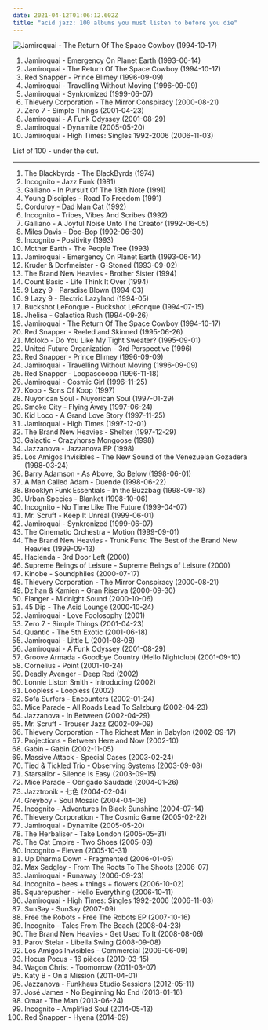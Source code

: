 ```yaml
---
date: 2021-04-12T01:06:12.602Z
title: "acid jazz: 100 albums you must listen to before you die"
---
```

![Jamiroquai - The Return Of The Space Cowboy (1994-10-17)](http://coverartarchive.org/release/cac293d3-9ee1-495b-819f-524318f49432/26667277904-500.jpg "Jamiroquai - The Return Of The Space Cowboy (1994-10-17)")
<ol class="albums">
<li data-cover="http://coverartarchive.org/release/be5efb0f-b354-3071-a41f-e8784403ea8d/2479394930-500.jpg" data-tags="acid jazz, funk" role="button">Jamiroquai - Emergency On Planet Earth (1993-06-14)</li>
<li data-cover="http://coverartarchive.org/release/cac293d3-9ee1-495b-819f-524318f49432/26667277904-500.jpg" data-tags="acid jazz, funk" role="button">Jamiroquai - The Return Of The Space Cowboy (1994-10-17)</li>
<li data-cover="https://img.discogs.com/nWQE1IcfbSTHm0EDkeiX8ahJsxM=/fit-in/595x595/filters:strip_icc():format(jpeg):mode_rgb():quality(90)/discogs-images/R-7159849-1435065110-1254.jpeg.jpg" data-tags="acid jazz" role="button">Red Snapper - Prince Blimey (1996-09-09)</li>
<li data-cover="http://coverartarchive.org/release/e357d59f-7440-47bd-97c5-88c38c1080f8/7479486477-500.jpg" data-tags="funk" role="button">Jamiroquai - Travelling Without Moving (1996-09-09)</li>
<li data-cover="http://coverartarchive.org/release/68f52c38-702e-3ebd-9b08-9a2d651de602/2981543235-500.jpg" data-tags="funk" role="button">Jamiroquai - Synkronized (1999-06-07)</li>
<li data-cover="https://img.discogs.com/g3vi5x1JYbjTD8eb51HI2FpxOxo=/fit-in/600x596/filters:strip_icc():format(jpeg):mode_rgb():quality(90)/discogs-images/R-13764-1334923424.jpeg.jpg" data-tags="chillout, trip-hop, downtempo" role="button">Thievery Corporation - The Mirror Conspiracy (2000-08-21)</li>
<li data-cover="http://coverartarchive.org/release/492ba46b-0c4b-48c6-8dae-162058dc95e9/12184142601-500.jpg" data-tags="chillout, downtempo" role="button">Zero 7 - Simple Things (2001-04-23)</li>
<li data-cover="https://via.placeholder.com/450" data-tags="funk" role="button">Jamiroquai - A Funk Odyssey (2001-08-29)</li>
<li data-cover="https://img.discogs.com/YodYziNyBczF-4pUNYqYjECqyfg=/fit-in/600x532/filters:strip_icc():format(jpeg):mode_rgb():quality(90)/discogs-images/R-478545-1601334302-9071.jpeg.jpg" data-tags="funk" role="button">Jamiroquai - Dynamite (2005-05-20)</li>
<li data-cover="http://coverartarchive.org/release/a3f2ed19-cefe-4c58-9988-4104155c8141/16440581507-500.jpg" data-tags="funk" role="button">Jamiroquai - High Times: Singles 1992-2006 (2006-11-03)</li>
</ol>
List of 100 - under the cut.
<!-- more -->

_________________

<ol class="albums">
<li data-cover="http://coverartarchive.org/release/ab27a8fd-1d2d-4c53-b554-146885ba89a7/2569157966-500.jpg" data-tags="funk, acid jazz, jazz, soul" role="button">
The Blackbyrds - The BlackByrds (1974)
</li>
<li data-cover="https://img.discogs.com/S_soeX-QiA8UjgctA9I2Qng-1Cc=/fit-in/600x591/filters:strip_icc():format(jpeg):mode_rgb():quality(90)/discogs-images/R-56164-1467839092-5765.jpeg.jpg" data-tags="jazz funk" role="button">
Incognito - Jazz Funk (1981)
</li>
<li data-cover="http://coverartarchive.org/release/b4822d4d-c91c-4653-886c-09fb9011d604/23557003896-500.jpg" data-tags="acid jazz, r00ts, t4lk1n l0ud" role="button">
Galliano - In Pursuit Of The 13th Note (1991)
</li>
<li data-cover="https://img.discogs.com/PYhEyjDHhKa5gfHm8pv1wctleM0=/fit-in/230x227/filters:strip_icc():format(jpeg):mode_rgb():quality(90)/discogs-images/R-39336-001.jpg.jpg" data-tags="acid jazz" role="button">
Young Disciples - Road To Freedom (1991)
</li>
<li data-cover="http://coverartarchive.org/release/2dc42fe3-6691-3f33-a7cf-4738bd212885/9225353462-500.jpg" data-tags="acid jazz" role="button">
Corduroy - Dad Man Cat (1992)
</li>
<li data-cover="https://via.placeholder.com/450" data-tags="funk jazz, jazz" role="button">
Incognito - Tribes, Vibes And Scribes (1992)
</li>
<li data-cover="https://img.discogs.com/iBey9LEZlRl-pkbrPeaxXGY6d_E=/fit-in/600x595/filters:strip_icc():format(jpeg):mode_rgb():quality(90)/discogs-images/R-4987702-1588974715-8788.jpeg.jpg" data-tags="acid jazz" role="button">
Galliano - A Joyful Noise Unto The Creator (1992-06-05)
</li>
<li data-cover="http://coverartarchive.org/release/dc311d36-6df0-4efc-8568-a50b727a281c/3186694129-500.jpg" data-tags="jazz, acid jazz" role="button">
Miles Davis - Doo-Bop (1992-06-30)
</li>
<li data-cover="https://img.discogs.com/_bk2fJjHu6Or6mJYitlFmuIqq0k=/fit-in/600x600/filters:strip_icc():format(jpeg):mode_rgb():quality(90)/discogs-images/R-12331082-1533071586-2843.jpeg.jpg" data-tags="acid jazz, funk" role="button">
Incognito - Positivity (1993)
</li>
<li data-cover="https://img.discogs.com/TdhZsEMLLo_oUFs6eqlM3fsGLLU=/fit-in/540x528/filters:strip_icc():format(jpeg):mode_rgb():quality(90)/discogs-images/R-1654996-1234863030.jpeg.jpg" data-tags="acid jazz" role="button">
Mother Earth - The People Tree (1993)
</li>
<li data-cover="http://coverartarchive.org/release/be5efb0f-b354-3071-a41f-e8784403ea8d/2479394930-500.jpg" data-tags="acid jazz, funk" role="button">
Jamiroquai - Emergency On Planet Earth (1993-06-14)
</li>
<li data-cover="https://img.discogs.com/LDoJ4fXQzmCA4wn5n-IRtTjqeP4=/fit-in/600x597/filters:strip_icc():format(jpeg):mode_rgb():quality(90)/discogs-images/R-3481-1568187492-9559.jpeg.jpg" data-tags="chillout, downtempo" role="button">
Kruder & Dorfmeister - G-Stoned (1993-09-02)
</li>
<li data-cover="http://coverartarchive.org/release/2d62176f-1982-4ab3-8ba9-5203e88c20a5/9385248713-500.jpg" data-tags="acid jazz" role="button">
The Brand New Heavies - Brother Sister (1994)
</li>
<li data-cover="https://img.discogs.com/H-1DiO67xsSILjLDgx2kjELyLfI=/fit-in/300x300/filters:strip_icc():format(jpeg):mode_rgb():quality(90)/discogs-images/R-830692-1203616294.jpeg.jpg" data-tags="acid jazz, 90s, 2 s34rch, k00l d0wn" role="button">
Count Basic - Life Think It Over (1994)
</li>
<li data-cover="http://coverartarchive.org/release/0321d916-5799-4eaf-aabc-70fac210465e/4506378697-500.jpg" data-tags="downtempo" role="button">
9 Lazy 9 - Paradise Blown (1994-03)
</li>
<li data-cover="https://img.discogs.com/ff_asNjwbK3bM96fQXYhOPoEdr8=/fit-in/500x496/filters:strip_icc():format(jpeg):mode_rgb():quality(90)/discogs-images/R-29668-1326623736.jpeg.jpg" data-tags="downtempo, ninja tune, acid jazz" role="button">
9 Lazy 9 - Electric Lazyland (1994-05)
</li>
<li data-cover="https://img.discogs.com/95U7U2gbgrLhrwO1ON0x8ABecTc=/fit-in/600x595/filters:strip_icc():format(jpeg):mode_rgb():quality(90)/discogs-images/R-798463-1229707189.jpeg.jpg" data-tags="acid jazz" role="button">
Buckshot LeFonque - Buckshot LeFonque (1994-07-15)
</li>
<li data-cover="https://img.discogs.com/WXVEMPqKKB4LA4WQxZ1gho4MwH4=/fit-in/200x197/filters:strip_icc():format(jpeg):mode_rgb():quality(90)/discogs-images/R-11914-1075232877.jpg.jpg" data-tags="soul, funk, acid jazz, this i like, 2 s34rch, r00ts, mlx, exploratory, ch3ck 74, superchill, opelmelange, jhe1, llamativas" role="button">
Jhelisa - Galactica Rush (1994-09-26)
</li>
<li data-cover="http://coverartarchive.org/release/cac293d3-9ee1-495b-819f-524318f49432/26667277904-500.jpg" data-tags="acid jazz, funk" role="button">
Jamiroquai - The Return Of The Space Cowboy (1994-10-17)
</li>
<li data-cover="http://coverartarchive.org/release/0d339f10-ad00-43b1-a113-579481e9c33f/863426134-500.jpg" data-tags="trip-hop, acid jazz" role="button">
Red Snapper - Reeled and Skinned (1995-06-26)
</li>
<li data-cover="https://img.discogs.com/P1aDkYbPs3UCngSPoP-eOqSMKeQ=/fit-in/600x589/filters:strip_icc():format(jpeg):mode_rgb():quality(90)/discogs-images/R-11221028-1512156805-2715.gif.jpg" data-tags="trip-hop, electronic" role="button">
Moloko - Do You Like My Tight Sweater? (1995-09-01)
</li>
<li data-cover="https://img.discogs.com/qdQvcMSQYLYp9fXzB9dtE3p3N9g=/fit-in/593x600/filters:strip_icc():format(jpeg):mode_rgb():quality(90)/discogs-images/R-818256-1374096483-2227.jpeg.jpg" data-tags="acid jazz" role="button">
United Future Organization - 3rd Perspective (1996)
</li>
<li data-cover="https://img.discogs.com/nWQE1IcfbSTHm0EDkeiX8ahJsxM=/fit-in/595x595/filters:strip_icc():format(jpeg):mode_rgb():quality(90)/discogs-images/R-7159849-1435065110-1254.jpeg.jpg" data-tags="acid jazz" role="button">
Red Snapper - Prince Blimey (1996-09-09)
</li>
<li data-cover="http://coverartarchive.org/release/e357d59f-7440-47bd-97c5-88c38c1080f8/7479486477-500.jpg" data-tags="funk" role="button">
Jamiroquai - Travelling Without Moving (1996-09-09)
</li>
<li data-cover="http://coverartarchive.org/release/43387e7c-70a0-4b07-8fd3-ab6bff57547f/7203852212-500.jpg" data-tags="acid jazz, trip hop" role="button">
Red Snapper - Loopascoopa (1996-11-18)
</li>
<li data-cover="https://img.discogs.com/rARdHbiwt3YOSaYSxmk6lubNI3w=/fit-in/600x588/filters:strip_icc():format(jpeg):mode_rgb():quality(90)/discogs-images/R-10277-1535162776-3227.jpeg.jpg" data-tags="electronica, electro, funk, acid jazz, jamiroquai" role="button">
Jamiroquai - Cosmic Girl (1996-11-25)
</li>
<li data-cover="http://coverartarchive.org/release/55b4d834-4916-4530-a184-f10f899e138e/20794420950-500.jpg" data-tags="chillout, downtempo" role="button">
Koop - Sons Of Koop (1997)
</li>
<li data-cover="http://coverartarchive.org/release/def4619f-0de9-4b13-b3c3-0e2049f39bfd/11969760815-500.jpg" data-tags="funk, latin" role="button">
Nuyorican Soul - Nuyorican Soul (1997-01-29)
</li>
<li data-cover="http://coverartarchive.org/release/a80dbd7d-3841-4d87-acda-58b53eb47028/5969394312-500.jpg" data-tags="chillout, trip-hop, downtempo" role="button">
Smoke City - Flying Away (1997-06-24)
</li>
<li data-cover="http://coverartarchive.org/release/c81ded29-9054-4c15-9e6c-72a12cc41ea1/17720852193-500.jpg" data-tags="downtempo, chillout, trip-hop" role="button">
Kid Loco - A Grand Love Story (1997-11-25)
</li>
<li data-cover="https://img.discogs.com/WU1ARe72zrRVpkhxRsIzRKlZx58=/fit-in/600x512/filters:strip_icc():format(jpeg):mode_rgb():quality(90)/discogs-images/R-3907406-1603391918-7506.jpeg.jpg" data-tags="jazz, british, funk, acid jazz, 00s, jamiroquai, uk number one" role="button">
Jamiroquai - High Times (1997-12-01)
</li>
<li data-cover="https://img.discogs.com/xV_5SyTRYyFYU9dUJbkiggU1kh4=/fit-in/600x600/filters:strip_icc():format(jpeg):mode_rgb():quality(90)/discogs-images/R-133675-1261228874.jpeg.jpg" data-tags="acid jazz" role="button">
The Brand New Heavies - Shelter (1997-12-29)
</li>
<li data-cover="http://coverartarchive.org/release/500ebdb0-20ae-45d7-ab05-13387e80c7bc/16322827370-500.jpg" data-tags="funk, acid jazz, albums i need to listen to" role="button">
Galactic - Crazyhorse Mongoose (1998)
</li>
<li data-cover="http://coverartarchive.org/release/d45b934f-1c9e-4d38-bf35-abf0b5329be0/7639358018-500.jpg" data-tags="acid jazz, nu jazz, jazzrock" role="button">
Jazzanova - Jazzanova EP (1998)
</li>
<li data-cover="https://img.discogs.com/raREjGNZ3-vigkbzpIeBfD0WyMk=/fit-in/600x597/filters:strip_icc():format(jpeg):mode_rgb():quality(90)/discogs-images/R-524438-1565151189-2546.jpeg.jpg" data-tags="funk, dance, acid jazz" role="button">
Los Amigos Invisibles - The New Sound of the Venezuelan Gozadera (1998-03-24)
</li>
<li data-cover="https://img.discogs.com/mUZ6LyxL2JZsbWN7YSBSDKCe5KA=/fit-in/600x600/filters:strip_icc():format(jpeg):mode_rgb():quality(90)/discogs-images/R-184906-1154760309.jpeg.jpg" data-tags="acid jazz" role="button">
Barry Adamson - As Above, So Below (1998-06-01)
</li>
<li data-cover="http://coverartarchive.org/release/7ea1c3dd-dc2d-4479-a13d-903c65381cb5/24421736197-500.jpg" data-tags="british, lounge" role="button">
A Man Called Adam - Duende (1998-06-22)
</li>
<li data-cover="http://coverartarchive.org/release/5a5f11bb-7382-4179-9ed4-813868b8e402/17345379894-500.jpg" data-tags="acid jazz, funk and turku" role="button">
Brooklyn Funk Essentials - In the Buzzbag (1998-09-18)
</li>
<li data-cover="http://coverartarchive.org/release/2326205e-b0fb-4378-9370-d98b1ee974cd/8647106408-500.jpg" data-tags="female vocalists, r00ts, t4lk1n l0ud" role="button">
Urban Species - Blanket (1998-10-06)
</li>
<li data-cover="https://img.discogs.com/iYuVeT1AGYHstPA7WA84reQate4=/fit-in/500x405/filters:strip_icc():format(jpeg):mode_rgb():quality(90)/discogs-images/R-1673568-1411704841-2842.jpeg.jpg" data-tags="acid jazz" role="button">
Incognito - No Time Like The Future (1999-04-07)
</li>
<li data-cover="https://img.discogs.com/MJaGbv-d3pFnroMLPVfW7cpBhbU=/fit-in/600x595/filters:strip_icc():format(jpeg):mode_rgb():quality(90)/discogs-images/R-5680041-1466762180-5272.jpeg.jpg" data-tags="ninja tune, electronic" role="button">
Mr. Scruff - Keep It Unreal (1999-06-01)
</li>
<li data-cover="http://coverartarchive.org/release/68f52c38-702e-3ebd-9b08-9a2d651de602/2981543235-500.jpg" data-tags="funk" role="button">
Jamiroquai - Synkronized (1999-06-07)
</li>
<li data-cover="http://coverartarchive.org/release/a93421ab-50ba-3511-b0c4-1c2f1888cbd6/23414863063-500.jpg" data-tags="jazz, ninja tune, downtempo" role="button">
The Cinematic Orchestra - Motion (1999-09-01)
</li>
<li data-cover="http://coverartarchive.org/release/df6946ed-fbc5-4315-b8fd-39ce18cc9d58/24162946160-500.jpg" data-tags="acid jazz" role="button">
The Brand New Heavies - Trunk Funk: The Best of the Brand New Heavies (1999-09-13)
</li>
<li data-cover="https://img.discogs.com/XaUUA9nA17Q-jHkAsvjsnmKTH4Y=/fit-in/568x564/filters:strip_icc():format(jpeg):mode_rgb():quality(90)/discogs-images/R-40480-1236066826.jpeg.jpg" data-tags="cafe del mar, acid jazz, germany, 00s, explore, favouritestreamablealbums, 3l3ktr0 ch1x, relaxing cafe, k-2000radio, haciendasi" role="button">
Hacienda - 3rd Door Left (2000)
</li>
<li data-cover="https://img.discogs.com/YCFztdICySQEZ6VJPuQmnF_7joE=/fit-in/600x595/filters:strip_icc():format(jpeg):mode_rgb():quality(90)/discogs-images/R-50408-1264860782.jpeg.jpg" data-tags="trip-hop, uutta jazzia, acid lounge, smooth lounge, jazzy female vocal, serve chilled, jazzy flavoured, downtempo influences, vocal-lounge, city lounge, vocal downtempo, my-love, acoustic groove, chillout downtempo, lounge downtempo, jazz-trip, alternative lounge, genre: downtempo, lounge chill, lounge-tech, smoothly sexy sounding, groove lounge, electronic lounge jazz, lounge electronic, lounge uptempo, my lounge room, sweet downtempo, ouahhhhh, tropcool, chillounge1, chill chill, jazzy vibes, lounge at home two, lounge at home tres, chillair, 1st vine, awesome downtempo, epic lounge, genre:downtempo, sexy sounding, uuta jazzia, uutta jazziz" role="button">
Supreme Beings of Leisure - Supreme Beings of Leisure (2000)
</li>
<li data-cover="http://coverartarchive.org/release/ca8615f2-a0df-38a3-904e-6eaacb5166ff/28701723383-500.jpg" data-tags="trip-hop, downtempo" role="button">
Kinobe - Soundphiles (2000-07-17)
</li>
<li data-cover="https://img.discogs.com/g3vi5x1JYbjTD8eb51HI2FpxOxo=/fit-in/600x596/filters:strip_icc():format(jpeg):mode_rgb():quality(90)/discogs-images/R-13764-1334923424.jpeg.jpg" data-tags="chillout, trip-hop, downtempo" role="button">
Thievery Corporation - The Mirror Conspiracy (2000-08-21)
</li>
<li data-cover="http://coverartarchive.org/release/02b53001-faea-4784-93be-3d3795376d94/4512744721-500.jpg" data-tags="downtempo, lounge" role="button">
Dzihan & Kamien - Gran Riserva (2000-09-30)
</li>
<li data-cover="http://coverartarchive.org/release/17bec90b-853a-3094-9560-e831e9dcb857/9725026485-500.jpg" data-tags="downtempo, acid jazz" role="button">
Flanger - Midnight Sound (2000-10-06)
</li>
<li data-cover="https://img.discogs.com/RC6NvAe0GKxaxGhlPMKA_6a6j-Q=/fit-in/600x608/filters:strip_icc():format(jpeg):mode_rgb():quality(90)/discogs-images/R-227952-1139461309.jpeg.jpg" data-tags="acid jazz" role="button">
45 Dip - The Acid Lounge (2000-10-24)
</li>
<li data-cover="https://img.discogs.com/z7rCCW7t85DLtI8TRJl71SFhm7c=/fit-in/600x594/filters:strip_icc():format(jpeg):mode_rgb():quality(90)/discogs-images/R-8792422-1468866017-4258.jpeg.jpg" data-tags="funk, house, acid jazz, jamiroquai" role="button">
Jamiroquai - Love Foolosophy (2001)
</li>
<li data-cover="http://coverartarchive.org/release/492ba46b-0c4b-48c6-8dae-162058dc95e9/12184142601-500.jpg" data-tags="chillout, downtempo" role="button">
Zero 7 - Simple Things (2001-04-23)
</li>
<li data-cover="http://coverartarchive.org/release/5cbf9bb5-6b4d-4b4e-843e-0db79f8f3a58/4396377486-500.jpg" data-tags="downtempo" role="button">
Quantic - The 5th Exotic (2001-06-18)
</li>
<li data-cover="https://img.discogs.com/C0A_JWlzhLfmwNf84ObVK7Cyew4=/fit-in/600x525/filters:strip_icc():format(jpeg):mode_rgb():quality(90)/discogs-images/R-298139-1235920675.jpeg.jpg" data-tags="funk" role="button">
Jamiroquai - Little L (2001-08-08)
</li>
<li data-cover="https://via.placeholder.com/450" data-tags="funk" role="button">
Jamiroquai - A Funk Odyssey (2001-08-29)
</li>
<li data-cover="http://coverartarchive.org/release/41dc852a-36ab-4c92-a97c-6f864e526c66/4759377343-500.jpg" data-tags="chillout, electronic" role="button">
Groove Armada - Goodbye Country (Hello Nightclub) (2001-09-10)
</li>
<li data-cover="http://coverartarchive.org/release/d467e488-2fae-4175-918b-7c9d10f43737/2876340833-500.jpg" data-tags="japanese" role="button">
Cornelius - Point (2001-10-24)
</li>
<li data-cover="https://img.discogs.com/gPtnQFxTOGFAZbC8df4rOsy1Pno=/fit-in/600x595/filters:strip_icc():format(jpeg):mode_rgb():quality(90)/discogs-images/R-57004-1283470108.jpeg.jpg" data-tags="acid jazz, check it out later, awesome chillout" role="button">
Deadly Avenger - Deep Red (2002)
</li>
<li data-cover="http://coverartarchive.org/release/4171c55e-1cfe-4a33-a5cb-e11a25feb85b/11490288714-500.jpg" data-tags="funk, africosmic" role="button">
Lonnie Liston Smith - Introducing (2002)
</li>
<li data-cover="https://img.discogs.com/QwgcaRR6rmAIuW7HlkcwBxFOJBk=/fit-in/220x219/filters:strip_icc():format(jpeg):mode_rgb():quality(90)/discogs-images/R-257316-1105728768.jpg.jpg" data-tags="acid jazz, uutta jazzia, acid lounge, lounge groove, smooth lounge, serve chilled, jazzy flavoured, downtempo influences, vocal-lounge, city lounge, vocal downtempo, my-love, downtempo lounge, acoustic groove, chillout downtempo, electrocool, lounge downtempo, jazz-trip, alternative lounge, genre: downtempo, lounge chill, lounge-tech, smoothly sexy sounding, groove lounge, electronic lounge jazz, lounge electronic, lounge uptempo, my lounge room, sweet downtempo, electropcool, ouahhhhh, tropcool, lounge vibe, chillounge1, chill chill, jazzy vibes, lounge at home tres, chillair, 1st vine, awesome downtempo, epic lounge, genre:downtempo, served chilled, sexy sounding, 1st vine acid, acid jazz vibe, chilllounge1, nu jazz vibe, nu-jazz vibe, nujazz vibe, uuta jazzia, uutta jazziz, down-tempo vibe, downtempo vibe, future jazz vibe, jazzy down tempo vibe, jazzy down-tempo vibe, jazzy downtempo vibe, lounge jazz vibe" role="button">
Loopless - Loopless (2002)
</li>
<li data-cover="http://coverartarchive.org/release/83b25612-55c6-4cbf-8a38-60fc7189a84b/1837881315-500.jpg" data-tags="trip-hop" role="button">
Sofa Surfers - Encounters (2002-01-24)
</li>
<li data-cover="https://img.discogs.com/qpkes7omh4AXd50pI4Z7glGOQq0=/fit-in/402x356/filters:strip_icc():format(jpeg):mode_rgb():quality(90)/discogs-images/R-208911-1140878768.jpeg.jpg" data-tags="post-rock, acid jazz" role="button">
Mice Parade - All Roads Lead To Salzburg (2002-04-23)
</li>
<li data-cover="http://coverartarchive.org/release/7840a710-b354-3856-8e98-d1afda2991c7/12013536001-500.jpg" data-tags="nu jazz" role="button">
Jazzanova - In Between (2002-04-29)
</li>
<li data-cover="http://coverartarchive.org/release/e61973b7-9cce-4620-802d-d71099fb6010/13581337932-500.jpg" data-tags="ninja tune" role="button">
Mr. Scruff - Trouser Jazz (2002-09-09)
</li>
<li data-cover="http://coverartarchive.org/release/1770ef1b-d12b-4b23-b594-a3d471c3d600/8933157864-500.jpg" data-tags="chillout, downtempo, lounge" role="button">
Thievery Corporation - The Richest Man in Babylon (2002-09-17)
</li>
<li data-cover="http://coverartarchive.org/release/c35361b1-79a1-4b52-9c93-4d40a29368b0/27292980196-500.jpg" data-tags="disco, nu jazz, chillout, electronic, vocal, house, acid jazz, lounge, laidback, funky, deep house, subtle production" role="button">
Projections - Between Here and Now (2002-10)
</li>
<li data-cover="http://coverartarchive.org/release/9f2d7299-3c26-38a2-8d81-95ca297ef0a1/8250295476-500.jpg" data-tags="jazz, lounge" role="button">
Gabin - Gabin (2002-11-05)
</li>
<li data-cover="https://img.discogs.com/BR7I3yZqy88Oow1dPTjGLE2Wlp8=/fit-in/600x590/filters:strip_icc():format(jpeg):mode_rgb():quality(90)/discogs-images/R-125883-1548029554-5121.jpeg.jpg" data-tags="electronica, trip-hop, electro, trip hop" role="button">
Massive Attack - Special Cases (2003-02-24)
</li>
<li data-cover="https://img.discogs.com/hr5sUaRDxR8QdrFIOTF51iWYCd4=/fit-in/600x542/filters:strip_icc():format(jpeg):mode_rgb():quality(90)/discogs-images/R-168765-1587282765-8727.jpeg.jpg" data-tags="experimental, jazz fusion" role="button">
Tied & Tickled Trio - Observing Systems (2003-09-08)
</li>
<li data-cover="https://img.discogs.com/jrWVzobDRoF5M8iFRO0_ha-z8PQ=/fit-in/600x592/filters:strip_icc():format(jpeg):mode_rgb():quality(90)/discogs-images/R-434193-1482085620-7376.jpeg.jpg" data-tags="britpop, indie rock" role="button">
Starsailor - Silence Is Easy (2003-09-15)
</li>
<li data-cover="http://coverartarchive.org/release/5e1d0431-64dd-4e59-85c9-bdc0e311dcb7/4506037751-500.jpg" data-tags="electronica, post-rock" role="button">
Mice Parade - Obrigado Saudade (2004-01-26)
</li>
<li data-cover="https://img.discogs.com/JLZ8kTU1hQhlwYxyRsJxNzWYO5c=/fit-in/600x515/filters:strip_icc():format(jpeg):mode_rgb():quality(90)/discogs-images/R-228009-1143075971.jpeg.jpg" data-tags="chillout, japanese, downtempo, easy listening, acid jazz, lounge, jazz fusion, jpop, asian, j-pop, jazz pop, 2 s34rch, asian music, retroschool, asian pop, jazztronik, samurai music, amazing japanese lounge music, colorful album covers, rainbow album covers" role="button">
Jazztronik - 七色 (2004-02-04)
</li>
<li data-cover="http://coverartarchive.org/release/26498e81-a391-4224-9d20-d63fafee4a94/8312497945-500.jpg" data-tags="acid jazz" role="button">
Greyboy - Soul Mosaic (2004-04-06)
</li>
<li data-cover="http://coverartarchive.org/release/417e5f7a-6ed9-45cf-b1fd-0959535219df/3396384349-500.jpg" data-tags="acid jazz, funk, jazz-funk" role="button">
Incognito - Adventures In Black Sunshine (2004-07-14)
</li>
<li data-cover="http://coverartarchive.org/release/91af6753-4ef5-46b3-9fed-f51f1af23302/3974894022-500.jpg" data-tags="downtempo" role="button">
Thievery Corporation - The Cosmic Game (2005-02-22)
</li>
<li data-cover="https://img.discogs.com/YodYziNyBczF-4pUNYqYjECqyfg=/fit-in/600x532/filters:strip_icc():format(jpeg):mode_rgb():quality(90)/discogs-images/R-478545-1601334302-9071.jpeg.jpg" data-tags="funk" role="button">
Jamiroquai - Dynamite (2005-05-20)
</li>
<li data-cover="https://img.discogs.com/BsWAC-S3slj4JcVFKwxRQxZuWRU=/fit-in/600x530/filters:strip_icc():format(jpeg):mode_rgb():quality(90)/discogs-images/R-466434-1504733497-2081.jpeg.jpg" data-tags="ninja tune" role="button">
The Herbaliser - Take London (2005-05-31)
</li>
<li data-cover="https://img.discogs.com/YtrSaPszyrFXACFtOQboWrZfrNU=/fit-in/500x500/filters:strip_icc():format(jpeg):mode_rgb():quality(90)/discogs-images/R-893597-1170067201.jpeg.jpg" data-tags="ska, alternative, australian" role="button">
The Cat Empire - Two Shoes (2005-09)
</li>
<li data-cover="http://coverartarchive.org/release/dbe668f2-3409-4cd4-a764-906d51c8eade/26071703514-500.jpg" data-tags="funk, jazz, soul, acid jazz" role="button">
Incognito - Eleven (2005-10-31)
</li>
<li data-cover="http://coverartarchive.org/release/f6733e4e-97f8-4eb4-806c-0d77ae704fc8/8987600985-500.jpg" data-tags="electronica, indie, experimental, post-rock, acid jazz, shoegaze, opm" role="button">
Up Dharma Down - Fragmented (2006-01-05)
</li>
<li data-cover="https://img.discogs.com/G8GjKwv2zcYoQfu7fgt68G4cgEg=/fit-in/600x525/filters:strip_icc():format(jpeg):mode_rgb():quality(90)/discogs-images/R-718261-1208490231.jpeg.jpg" data-tags="chillout" role="button">
Max Sedgley - From The Roots To The Shoots (2006-07)
</li>
<li data-cover="http://coverartarchive.org/release/9355ffab-55b5-462f-8ab1-9093f1274266/2543267829-500.jpg" data-tags="funk, house, acid jazz, jamiroquai" role="button">
Jamiroquai - Runaway (2006-09-23)
</li>
<li data-cover="https://img.discogs.com/zdhoz-8WZ_o0cAPyww_efCT7bdU=/fit-in/600x580/filters:strip_icc():format(jpeg):mode_rgb():quality(90)/discogs-images/R-6861832-1428213114-9489.jpeg.jpg" data-tags="acid jazz" role="button">
Incognito - bees + things + flowers (2006-10-02)
</li>
<li data-cover="https://img.discogs.com/6um4N2hqgHzP_OrJWWvz6uPwieY=/fit-in/580x572/filters:strip_icc():format(jpeg):mode_rgb():quality(90)/discogs-images/R-767536-1156714289.jpeg.jpg" data-tags="electronic, idm" role="button">
Squarepusher - Hello Everything (2006-10-11)
</li>
<li data-cover="http://coverartarchive.org/release/a3f2ed19-cefe-4c58-9988-4104155c8141/16440581507-500.jpg" data-tags="funk" role="button">
Jamiroquai - High Times: Singles 1992-2006 (2006-11-03)
</li>
<li data-cover="https://img.discogs.com/Ekhpoc-K1J5POmMeD1yq68TTTCA=/fit-in/600x534/filters:strip_icc():format(jpeg):mode_rgb():quality(90)/discogs-images/R-1681569-1236768592.jpeg.jpg" data-tags="soul, vocal jazz, acid jazz, lounge, jazz fusion, funky, sun, post-jazz, indie jazz, soul vocal" role="button">
SunSay - SunSay (2007-09)
</li>
<li data-cover="http://coverartarchive.org/release/17db2a43-5d90-45d6-afcf-729248ff40c0/4399091778-500.jpg" data-tags="nu jazz, acid jazz, trip hop" role="button">
Free the Robots - Free The Robots EP (2007-10-16)
</li>
<li data-cover="http://coverartarchive.org/release/262625a2-75b5-33bb-9d0d-b160f1569c7a/8395698263-500.jpg" data-tags="acid jazz" role="button">
Incognito - Tales From The Beach (2008-04-23)
</li>
<li data-cover="http://coverartarchive.org/release/e09d8453-874a-4270-b50c-1100fbcff43c/7523095509-500.jpg" data-tags="acid jazz" role="button">
The Brand New Heavies - Get Used To It (2008-08-06)
</li>
<li data-cover="http://coverartarchive.org/release/d7c03296-13a0-4cc3-9779-0cac4ce67465/10676558534-500.jpg" data-tags="nu jazz" role="button">
Parov Stelar - Libella Swing (2008-09-08)
</li>
<li data-cover="http://coverartarchive.org/release/eecc4e0f-48bf-4b4f-9786-b22080cd128b/4448536862-500.jpg" data-tags="dance, funk, latin, acid jazz, venezuela" role="button">
Los Amigos Invisibles - Commercial (2009-06-09)
</li>
<li data-cover="http://coverartarchive.org/release/7e311d8e-876e-4b3d-a8cb-a5af3447842d/7392995216-500.jpg" data-tags="jazz-funk, acid jazz, neo-soul, french hip hop, jazz rap, conscious hip hop, french hip-hop" role="button">
Hocus Pocus - 16 pièces (2010-03-15)
</li>
<li data-cover="https://img.discogs.com/gGj42qXYmtUu2KfQF7l6vL5tTLA=/fit-in/600x600/filters:strip_icc():format(jpeg):mode_rgb():quality(90)/discogs-images/R-2768244-1327121549.jpeg.jpg" data-tags="funky, ninja tune" role="button">
Wagon Christ - Toomorrow (2011-03-07)
</li>
<li data-cover="http://coverartarchive.org/release/51d5b8ae-a65b-4e0f-b324-a3cb263ba705/1425942008-500.jpg" data-tags="electronic, dubstep" role="button">
Katy B - On a Mission (2011-04-01)
</li>
<li data-cover="http://coverartarchive.org/release/646ece2c-ac67-4855-9594-4432c9d6e6d8/22248303066-500.jpg" data-tags="uutta jazzia, acid lounge, jazzy flavoured, my-love, acoustic groove, jazz-trip, lounge-tech, groove lounge, ouahhhhh, jazzy vibes, uuta jazzia, uutta jazziz" role="button">
Jazzanova - Funkhaus Studio Sessions (2012-05-11)
</li>
<li data-cover="http://coverartarchive.org/release/b8fc6cc2-2388-4ce3-934f-156fe050a517/3385247746-500.jpg" data-tags="jazz" role="button">
José James - No Beginning No End (2013-01-16)
</li>
<li data-cover="https://img.discogs.com/wHyVxUOXp0TgPbmTmmrGURH4CuI=/fit-in/600x600/filters:strip_icc():format(jpeg):mode_rgb():quality(90)/discogs-images/R-4690484-1493307391-7389.jpeg.jpg" data-tags="soul, acid jazz" role="button">
Omar - The Man (2013-06-24)
</li>
<li data-cover="http://coverartarchive.org/release/7660cb13-77eb-4596-a38d-17c2f7649508/7263957639-500.jpg" data-tags="acid jazz, jazz funk, jazz soul" role="button">
Incognito - Amplified Soul (2014-05-13)
</li>
<li data-cover="http://coverartarchive.org/release/05eb96d3-0389-4869-9665-bfdd66885db3/20274549479-500.jpg" data-tags="electronic, funk, acid jazz" role="button">
Red Snapper - Hyena (2014-09)
</li>
</ol>